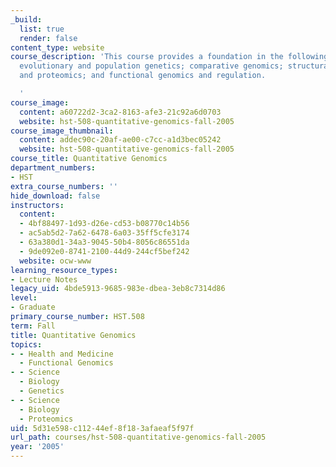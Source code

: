 ```yaml
---
_build:
  list: true
  render: false
content_type: website
course_description: 'This course provides a foundation in the following four areas:
  evolutionary and population genetics; comparative genomics; structural genomics
  and proteomics; and functional genomics and regulation.

  '
course_image:
  content: a60722d2-3ca2-8163-afe3-21c92a6d0703
  website: hst-508-quantitative-genomics-fall-2005
course_image_thumbnail:
  content: addec90c-20af-ae00-c7cc-a1d3bec05242
  website: hst-508-quantitative-genomics-fall-2005
course_title: Quantitative Genomics
department_numbers:
- HST
extra_course_numbers: ''
hide_download: false
instructors:
  content:
  - 4bf88497-1d93-d26e-cd53-b08770c14b56
  - ac5ab5d2-7a62-6478-6a03-35ff5cfe3174
  - 63a380d1-34a3-9045-50b4-8056c86551da
  - 9de092e0-8741-2100-44d9-244cf5bef242
  website: ocw-www
learning_resource_types:
- Lecture Notes
legacy_uid: 4bde5913-9685-983e-dbea-3eb8c7314d86
level:
- Graduate
primary_course_number: HST.508
term: Fall
title: Quantitative Genomics
topics:
- - Health and Medicine
  - Functional Genomics
- - Science
  - Biology
  - Genetics
- - Science
  - Biology
  - Proteomics
uid: 5d31e598-c112-44ef-8f18-3afaeaf5f97f
url_path: courses/hst-508-quantitative-genomics-fall-2005
year: '2005'
---
```


